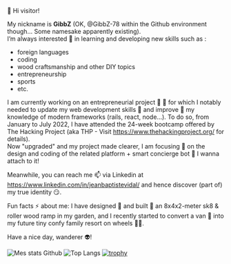 👋 Hi visitor! 

My nickname is **GibbZ** (OK, @GibbZ-78 within the Github environment though... Some namesake apparently existing).  
I’m always interested 👀 in learning and developing new skills such as :
- foreign languages
- coding
- wood craftsmanship and other DIY topics
- entrepreneurship
- sports
- etc.

I am currently working on an entrepreneurial project 🚀 🦄 for which I notably needed to update my web development skills 🥇 and improve 💪 my knowledge of modern frameworks (rails, react, node...). To do so, from January to July 2022, I have attended the 24-week bootcamp offered by The Hacking Project (aka THP - Visit  https://www.thehackingproject.org/ for details).  
Now "upgraded" and my project made clearer, I am focusing :microscope: on the design and coding of the related platform + smart concierge bot 🤖 I wanna attach to it!

Meanwhile, you can reach me 📫 via Linkedin at https://www.linkedin.com/in/jeanbaptistevidal/ and hence discover (part of) my true identity 😏.

Fun facts ⚡ about me: I have designed :wrench: and built :nut_and_bolt: an 8x4x2-meter sk8 & roller wood ramp in my garden, and I recently started to convert a van 🚐 into my future tiny confy family resort on wheels 🚚🏡.

Have a nice day, wanderer 👽!

![Mes stats Github](https://github-readme-stats.vercel.app/api?username=GibbZ-78&show_icons=true&theme=default) 
![Top Langs](https://github-readme-stats.vercel.app/api/top-langs/?username=GibbZ-78)
[![trophy](https://github-profile-trophy.vercel.app/?username=GibbZ-78)](https://github.com/ryo-ma/github-profile-trophy)

